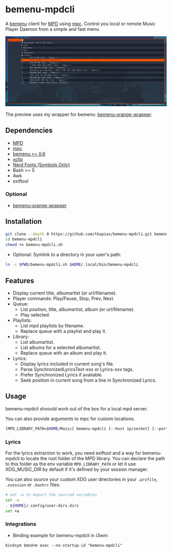 # bemenu-mpdcli

A [bemenu](https://github.com/Cloudef/bemenu) client for [MPD](https://github.com/MusicPlayerDaemon/MPD) using [mpc](https://github.com/MusicPlayerDaemon/mpc). Control you local or remote Music Player Daemon from a simple and fast menu.

![preview](assets/preview.png)

The preview uses my wrapper for bemenu: [bemenu-orange-wrapper](https://github.com/tkapias/bemenu-orange-wrapper).

## Dependencies

- [MPD](https://github.com/MusicPlayerDaemon/MPD)
- [mpc](https://github.com/MusicPlayerDaemon/mpc)
- [bemenu >= 0.6](https://github.com/Cloudef/bemenu)
- [xclip](https://github.com/astrand/xclip)
- [Nerd Fonts (Symbols Only)](https://github.com/ryanoasis/nerd-fonts/releases/latest)
- Bash >= 5
- Awk
- exiftool

### Optional

- [bemenu-orange-wrapper](https://github.com/tkapias/bemenu-orange-wrapper)

## Installation

```bash
git clone --depth 0 https://github.com/tkapias/bemenu-mpdcli.git bemenu-mpdcli
cd bemenu-mpdcli
chmod +x bemenu-mpdcli.sh
```

- Optional: Symlink to a directory in your user's path:

```bash
ln -s $PWD/bemenu-mpdcli.sh $HOME/.local/bin/bemenu-mpdcli
```

## Features

- Display current title, albumartist (or url/filename).
- Player commands: Play/Pause, Stop, Prev, Next.
- Queue:
  - List position, title, albumartist, album (or url/filename).
  - Play selected.
- Playlists:
  - List mpd playlists by filename.
  - Replace queue with a playlist and play it.
- Library:
  - List albumartist.
  - List albums for a selected albumartist.
  - Replace queue with an album and play it.
- Lyrics:
  - Display lyrics included in current song's file.
  - Parse SynchronizedLyricsText-xxx or Lyrics-xxx tags.
  - Prefer Synchronized Lyrics if available.
  - Seek position in current song from a line in Synchronized Lyrics.

## Usage

bemenu-mpdcli shoould work out of the box for a local mpd server.

You can also provide arguments to mpc for custom locations.

```bash
[MPD_LIBRARY_PATH=$HOME/Music] bemenu-mpdcli [--host ip/socket] [--port num] [--partition name]
```

### Lyrics

For the lyrics extraction to work, you need exiftool and a way for
bemenu-mpdcli to locate the root folder of the MPD library.
You can declare the path to this folder as the env variable
`MPD_LIBRARY_PATH` or let it use XDG_MUSIC_DIR by default if it's defined
by your session manager.

You can also source your custom XDG user directories in your `.profile`,
`.xsession` or `.bashrc` files:

```bash
# set -a to export the sourced variables
set -a
. ${HOME}/.config/user-dirs.dirs
set +a
```

### Integrations

- Binding example for bemenu-mpdcli in i3wm:

```i3wm
bindsym $mod+m exec --no-startup-id "bemenu-mpdcli"
```

